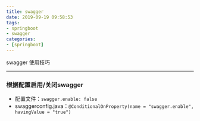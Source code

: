 ```yaml
---
title: swagger
date: 2019-09-19 09:58:53
tags:
- springboot
- swagger
categories: 
- [springboot]
---
```


swagger 使用技巧

<!-- more -->
---

### 根据配置启用/关闭swagger

- 配置文件：`swagger.enable: false`
- swaggerconfig.java：`@ConditionalOnProperty(name = "swagger.enable", havingValue = "true")`
